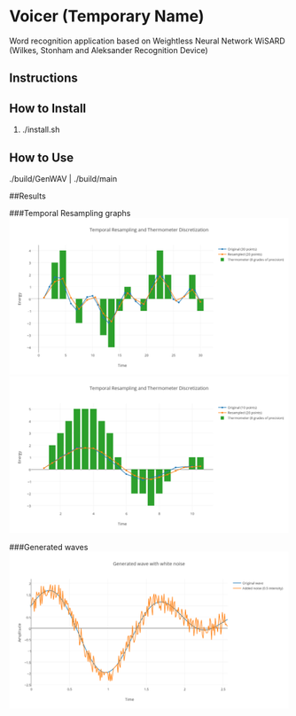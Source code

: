 # Voicer (Temporary Name)

Word recognition application based on Weightless Neural Network WiSARD (Wilkes, Stonham and Aleksander Recognition Device)

## Instructions

## How to Install

1. ./install.sh

## How to Use

./build/GenWAV | ./build/main

##Results

###Temporal Resampling graphs
![Temporal Resampling and Thermometer downscale](https://github.com/FogoDev/voicer/blob/master/results/temporal%20resampling%20and%20thermometer%208%20downscale.png?raw=true)
![Temporal Resampling and Thermometer upscale](https://github.com/FogoDev/voicer/blob/master/results/temporal%20resampling%20and%20thermometer%208%20upscale.png?raw=true)

###Generated waves
![Generated wave with white noise](https://github.com/FogoDev/voicer/blob/master/results/genWAV%20with%20noise%20sample.png?raw=true)


